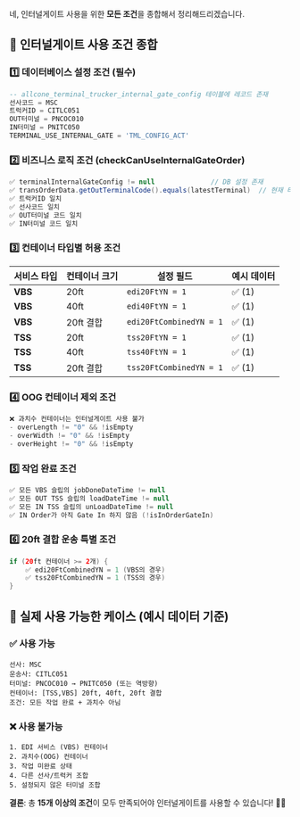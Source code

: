 
네, 인터널게이트 사용을 위한 **모든 조건**을 종합해서 정리해드리겠습니다.

## 🚪 인터널게이트 사용 조건 종합

### 1️⃣ **데이터베이스 설정 조건** (필수)
```sql
-- allcone_terminal_trucker_internal_gate_config 테이블에 레코드 존재
선사코드 = MSC
트럭커ID = CITLC051  
OUT터미널 = PNCOC010
IN터미널 = PNITC050
TERMINAL_USE_INTERNAL_GATE = 'TML_CONFIG_ACT'
```

### 2️⃣ **비즈니스 로직 조건** (checkCanUseInternalGateOrder)
```java
✅ terminalInternalGateConfig != null              // DB 설정 존재
✅ transOrderData.getOutTerminalCode().equals(latestTerminal)  // 현재 터미널과 일치
✅ 트럭커ID 일치
✅ 선사코드 일치  
✅ OUT터미널 코드 일치
✅ IN터미널 코드 일치
```

### 3️⃣ **컨테이너 타입별 허용 조건**
| 서비스 타입  | 컨테이너 크기 | 설정 필드                   | 예시 데이터 |
| ------- | ------- | ----------------------- | ------ |
| **VBS** | 20ft    | `edi20FtYN = 1`         | ✅ (1)  |
| **VBS** | 40ft    | `edi40FtYN = 1`         | ✅ (1)  |
| **VBS** | 20ft 결합 | `edi20FtCombinedYN = 1` | ✅ (1)  |
| **TSS** | 20ft    | `tss20FtYN = 1`         | ✅ (1)  |
| **TSS** | 40ft    | `tss40FtYN = 1`         | ✅ (1)  |
| **TSS** | 20ft 결합 | `tss20FtCombinedYN = 1` | ✅ (1)  |

### 4️⃣ **OOG 컨테이너 제외 조건**
```java
❌ 과치수 컨테이너는 인터널게이트 사용 불가
- overLength != "0" && !isEmpty
- overWidth != "0" && !isEmpty  
- overHeight != "0" && !isEmpty
```

### 5️⃣ **작업 완료 조건**
```java
✅ 모든 VBS 슬립의 jobDoneDateTime != null
✅ 모든 OUT TSS 슬립의 loadDateTime != null
✅ 모든 IN TSS 슬립의 unLoadDateTime != null
✅ IN Order가 아직 Gate In 하지 않음 (!isInOrderGateIn)
```

### 6️⃣ **20ft 결합 운송 특별 조건**
```java
if (20ft 컨테이너 >= 2개) {
    ✅ edi20FtCombinedYN = 1 (VBS의 경우)
    ✅ tss20FtCombinedYN = 1 (TSS의 경우)
}
```

## 🎯 **실제 사용 가능한 케이스 (예시 데이터 기준)**

### ✅ **사용 가능**
```
선사: MSC
운송사: CITLC051
터미널: PNCOC010 → PNITC050 (또는 역방향)
컨테이너: [TSS,VBS] 20ft, 40ft, 20ft 결합
조건: 모든 작업 완료 + 과치수 아님
```

### ❌ **사용 불가능**
```
1. EDI 서비스 (VBS) 컨테이너
2. 과치수(OOG) 컨테이너  
3. 작업 미완료 상태
4. 다른 선사/트럭커 조합
5. 설정되지 않은 터미널 조합
```

**결론**: 총 **15개 이상의 조건**이 모두 만족되어야 인터널게이트를 사용할 수 있습니다! 🚛✨